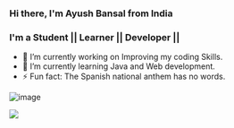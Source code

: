 ### Hi there, I'm Ayush Bansal from India

### I'm a Student || Learner || Developer || 

- 🔭 I’m currently working on Improving my coding Skills.
- 🌱 I’m currently learning Java and Web development.
- ⚡ Fun fact: The Spanish national anthem has no words.


![image](https://github.com/saadeghi/saadeghi/blob/master/dino.gif)

<img align="center" src="https://github-readme-stats.vercel.app/api/<CARD_TYPE>/?username=<USERNAME>&theme=<THEME_NAME>" />

<!--
**ayush0418/ayush0418** is a ✨ _special_ ✨ repository because its `README.md` (this file) appears on your GitHub profile.

Here are some ideas to get you started:

- 🔭 I’m currently working on ...
- 🌱 I’m currently learning Java and Web development
- 👯 I’m looking to collaborate on ...
- 🤔 I’m looking for help with ...
- 💬 Ask me about ...
- 📫 How to reach me: ...
- 😄 Pronouns: ...
- ⚡ Fun fact: The Spanish national anthem has no words
-->
